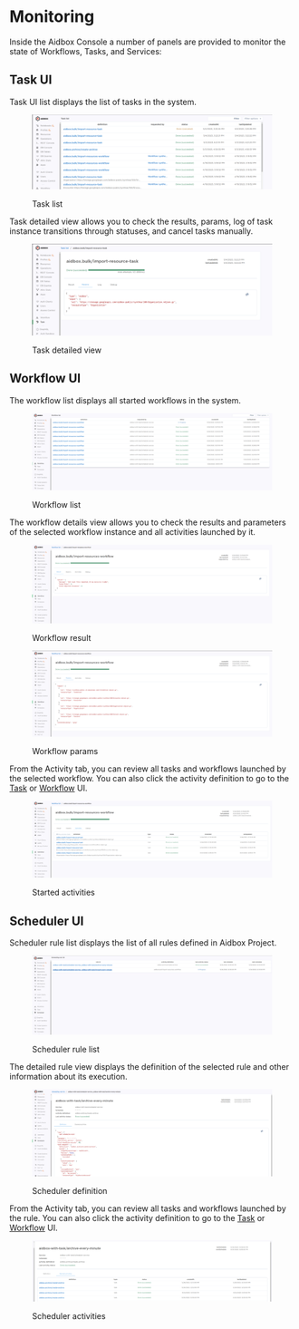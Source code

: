 # Monitoring

Inside the Aidbox Console a number of panels are provided to monitor the state of Workflows, Tasks, and Services:

## Task UI

Task UI list displays the list of tasks in the system.

<div data-full-width="true">

<figure><img src="../../.gitbook/assets/image (2).png" alt=""><figcaption><p>Task list</p></figcaption></figure>

</div>

Task detailed view allows you to check the results, params, log of task instance transitions through statuses, and cancel tasks manually.

<div data-full-width="true">

<figure><img src="../../.gitbook/assets/image (32) (2).png" alt=""><figcaption><p>Task detailed view</p></figcaption></figure>

</div>

## Workflow UI

The workflow list displays all started workflows in the system.

<div data-full-width="true">

<figure><img src="../../.gitbook/assets/image (24).png" alt=""><figcaption><p>Workflow list</p></figcaption></figure>

</div>

The workflow details view allows you to check the results and parameters of the selected workflow instance and all activities launched by it.

<div data-full-width="true">

<figure><img src="../../.gitbook/assets/image (14).png" alt=""><figcaption><p>Workflow result</p></figcaption></figure>

</div>

<div data-full-width="true">

<figure><img src="../../.gitbook/assets/image (40).png" alt=""><figcaption><p>Workflow params</p></figcaption></figure>

</div>

From the Activity tab, you can review all tasks and workflows launched by the selected workflow. You can also click the activity definition to go to the [Task](monitoring.md#task-ui) or [Workflow](monitoring.md#workflow-ui) UI.

<div data-full-width="true">

<figure><img src="../../.gitbook/assets/image (20).png" alt=""><figcaption><p>Started activities</p></figcaption></figure>

</div>

## Scheduler UI

Scheduler rule list displays the list of all rules defined in Aidbox Project.

<div data-full-width="true">

<figure><img src="../../.gitbook/assets/image (34).png" alt=""><figcaption><p>Scheduler rule list</p></figcaption></figure>

</div>

The detailed rule view displays the definition of the selected rule and other information about its execution.

<div data-full-width="true">

<figure><img src="../../.gitbook/assets/image (99).png" alt=""><figcaption><p>Scheduler definition</p></figcaption></figure>

</div>

From the Activity tab, you can review all tasks and workflows launched by the rule. You can also click the activity definition to go to the [Task](monitoring.md#task-ui) or [Workflow](monitoring.md#workflow-ui) UI.

<div data-full-width="true">

<figure><img src="../../.gitbook/assets/image (31).png" alt=""><figcaption><p>Scheduler activities</p></figcaption></figure>

</div>
